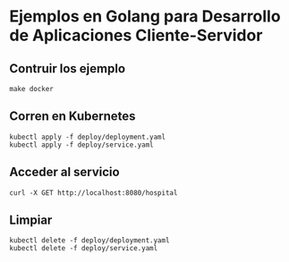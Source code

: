 # Ejemplos en Golang para Desarrollo de Aplicaciones Cliente-Servidor

## Contruir los ejemplo

```console
make docker
```

## Corren en Kubernetes

```console
kubectl apply -f deploy/deployment.yaml
kubectl apply -f deploy/service.yaml
```

## Acceder al servicio

```console
curl -X GET http://localhost:8080/hospital
```

## Limpiar

```console
kubectl delete -f deploy/deployment.yaml
kubectl delete -f deploy/service.yaml
```

